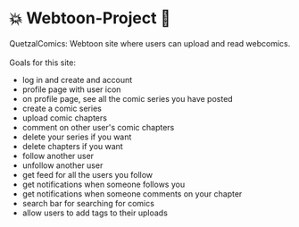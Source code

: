 # 💥 Webtoon-Project 💬 
QuetzalComics: Webtoon site where users can upload and read webcomics. <br>
<br>
Goals for this site:<br>
- log in and create and account<br>
- profile page with user icon<br>
- on profile page, see all the comic series you have posted<br>
- create a comic series<br>
- upload comic chapters<br>
- comment on other user's comic chapters<br>
- delete your series if you want<br>
- delete chapters if you want<br>
- follow another user<br>
- unfollow another user<br>
- get feed for all the users you follow<br>
- get notifications when someone follows you<br>
- get notifications when someone comments on your chapter<br>
- search bar for searching for comics<br>
- allow users to add tags to their uploads<br>

